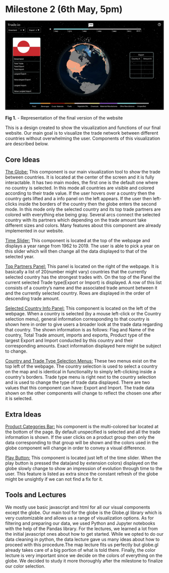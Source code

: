 # Milestone 2 (6th May, 5pm)

<img src="../images/future_concept.jpeg" width="1000">

**Fig 1.** - Representation of the final version of the website

This is a design created to show the visualization and functions of our final website.  Our main goal is to visualize the trade network between different countries without overwhelming the user. Components of this visualization are described below.


## Core Ideas

<ins>The Globe:</ins> This component is our main visualization tool to show the trade between countries. It is located at the center of the screen and it is fully interactable. It has two main modes, the first one is the default one where no country is selected. In this mode all countries are visible and colored according to their trade value. If the user hovers over a country then the country gets lifted and a info panel on the left appears. If the user then left-clicks inside the borders of the country then the globe enters the second mode. In this mode only the selected country and its top trade partners are colored with everything else being gray. Several arcs connect the selected country with its partners which depending on the trade amount take different sizes and colors. Many features about this component are already implemented in our website.


<ins>Time Slider:</ins> This component is located at the top of the webpage and displays a year range from 1962 to 2019. The user is able to pick a year on this slider which will then change all the data displayed to that of the selected year. 


<ins>Top Partners Panel:</ins> This panel is located on the right of the webpage. It is basically a list of 20(number might vary) countries that the currently selected country has the strongest trades with. On the top of the Panel the current selected Trade type(Export or Import) is displayed. A row of this list consists of a country’s name and the associated trade amount between it and the currently selected country. Rows are displayed in the order of  descending trade amount.


<ins>Selected Country Info Panel:</ins> This component is located on the left of the webpage. When a country is selected (by a mouse left-click or the Country selection menu), general information corresponding to that country is shown here in order to give users a broader look at the trade data regarding that country. The shown information is as follows: Flag and Name of the country, Total Trade amount, imports and exports, Product type of the largest Export and Import conducted by this country and their corresponding amounts. Exact information displayed here might be subject to change.

<ins>Country and Trade Type Selection Menus:</ins> These two menus exist on the top left of the webpage. The country selection is used to select a country on the map and is identical in functionality to simply left-clicking inside a country's borders. Trade type menu is right next to the country selection and is used to change the type of trade data displayed. There are two values that this component can have: Export and Import. The trade data shown on the other components will change to reflect the chosen one after it is selected.



## Extra Ideas

<ins>Product Categories Bar:</ins> his component is the multi-colored bar located at the bottom of the page. By default unspecified is selected and all the trade information is shown. If the user clicks on a product group then only the data corresponding to that group will be shown and the colors used in the globe component will change in order to convey a visual difference.


<ins>Play Button:</ins> This component is located just left of the time slider. When the play button is pressed the data(and by extension colors) displayed on the globe slowly change to show an impression of evolution through time to the user. This feature is listed as extra since the constant refresh of the globe might be unsightly if we can not find a fix for it.



## Tools and Lectures
We mostly use basic javascript and html for all our visual components except the globe. Our main tool for the globe is the Globe.gl library which is very customizable and allows us a range of visualization options. As for filtering and preparing our data, we used Python and Jupyter notebooks with the help of the Pandas library. For the lectures, we learned a lot from the initial javascript ones about how to get started. While we opted to do our data cleaning in python, the data lecture gave us many ideas about how to proceed with this procedure.The map lecture fits us perfectly but globe.gl already takes care of a big portion of what is told there. Finally, the color lecture is very important since we decide on the colors of everything on the globe. We decided to study it more thoroughly after the milestone to finalize our color selection.
